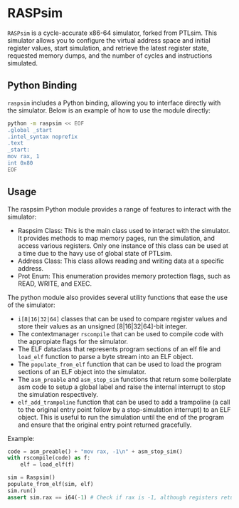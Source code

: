 # RASPsim

`RASPsim` is a cycle-accurate x86-64 simulator, forked from PTLsim. This simulator allows you to configure the virtual address space and initial register values, start simulation, and retrieve the latest register state, requested memory dumps, and the number of cycles and instructions simulated.

## Python Binding

`raspsim` includes a Python binding, allowing you to interface directly with the simulator. Below is an example of how to use the module directly:

```bash
python -m raspsim << EOF
.global _start
.intel_syntax noprefix
.text
_start:
mov rax, 1
int 0x80
EOF
```

## Usage
The raspsim Python module provides a range of features to interact with the simulator:

- Raspsim Class: This is the main class used to interact with the simulator. It provides methods to map memory pages, run the simulation, and access various registers. Only one instance of this class can be used at a time due to the havy use of global state of PTLsim.
- Address Class: This class allows reading and writing data at a specific address.
- Prot Enum: This enumeration provides memory protection flags, such as READ, WRITE, and EXEC.

The python module also provides several utility functions that ease the use of the simulator:
- `i[8|16|32|64]` classes that can be used to compare register values and store their values as an unsigned [8|16|32|64]-bit integer.
- The contextmanager `rscompile` that can be used to compile code with the appropiate flags for the simulator.
- The ELF dataclass that represents program sections of an elf file and `load_elf` function to parse a byte stream into an ELF object.
- The `populate_from_elf` function that can be used to load the program sections of an ELF object into the simulator.
- The `asm_preable` and `asm_stop_sim` functions that return some boilerplate asm code to setup a global label and raise the internal interrupt to stop the simulation respectively.
- `elf_add_trampoline` function that can be used to add a trampoline (a call to the original entry point follow by a stop-simulation interrupt) to an ELF object. This is useful to run the simulation until the end of the program and ensure that the original entry point returned gracefully.

Example:
```python
code = asm_preable() + "mov rax, -1\n" + asm_stop_sim()
with rscompile(code) as f:
    elf = load_elf(f)

sim = Raspsim()
populate_from_elf(sim, elf)
sim.run()
assert sim.rax == i64(-1) # Check if rax is -1, although registers return 64-bit unsigned values
```
        
